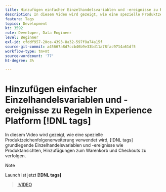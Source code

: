 ```yaml
---
title: Hinzufügen einfacher Einzelhandelsvariablen und -ereignisse zu Regeln in Experience Platform [!DNL tags]
description: In diesem Video wird gezeigt, wie eine spezielle Produktzeichenfolgenerweiterung in verwendet wird [!DNL tags]  um grundlegende Einzelhandelsvariablen und -ereignisse wie Produktansichten, Hinzufügungen zum Warenkorb und Checkouts zu verfolgen.
feature: Tags
topics: Development
kt: 3592
role: Developer, Data Engineer
level: Beginner
exl-id: cfddf957-20ca-4393-8a32-597f8a74a15f
source-git-commit: a45667a8d7ccb46b9e33bd11a78fac9714a61df5
workflow-type: tm+mt
source-wordcount: '77'
ht-degree: 3%

---
```


# Hinzufügen einfacher Einzelhandelsvariablen und -ereignisse zu Regeln in Experience Platform [!DNL tags]

In diesem Video wird gezeigt, wie eine spezielle Produktzeichenfolgenerweiterung verwendet wird, [!DNL tags] grundlegende Einzelhandelsvariablen und -ereignisse wie Produktansichten, Hinzufügungen zum Warenkorb und Checkouts zu verfolgen.

>[!NOTE]
>
> Launch ist jetzt **[!DNL tags]**

>[!VIDEO](https://video.tv.adobe.com/v/31802/?quality=12&learn=on&captions=ger)
